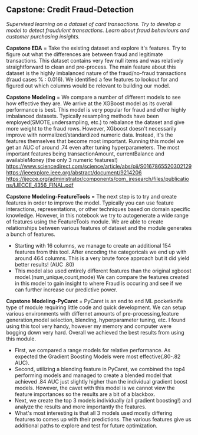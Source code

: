 ## Capstone: Credit Fraud-Detection 
_Supervised learning on a dataset of card transactions.  Try to develop a model to detect fraudulent transactions. Learn about fraud behaviours and customer purchasing insights._


__Capstone EDA__ = Take the existing dataset and explore it's features.  Try to figure out what the differences are between fraud and legitimate transactions. 
  This dataset contains very few null items and was relatively straightforward to clean and pre-process. The main feature about this dataset is the highly imbalanced nature of the fraud/no-fraud transactions (fraud cases % : 0.016).  We identified a few features to lookout for and figured out which columns would be relevant to building our model.      
  
__Capstone Modeling__ = We compare a number of different models to see how effective they are.  We arrive at the XGBoost model as its overall performance is best.  This model is very popular for fraud and other highly imbalanced datasets.  Typically resampling methods have been employed(SMOTE,undersampling, etc.) to rebalance the dataset and give more weight to the fraud rows.  However, XGboost doesn't necessarily improve with normalized/standardized numeric data.  Instead, it's the features themselves that become most important.  Running this model we get an AUC of around .74 even after tuning hyperparameters. 
The most important features being transactionAmount, currentBalance and availableMoney (the only 3 numeric features!)
  https://www.sciencedirect.com/science/article/abs/pii/S0167865520302129 
  https://ieeexplore.ieee.org/abstract/document/9214206
  https://ijecce.org/administrator/components/com_jresearch/files/publications/IJECCE_4356_FINAL.pdf


__Capstone Modeling-FeatureTools__ = The next step is to try and create features in order to improve the model.  Typically you can use feature interactions, representations, or other techniques based on domain specific knowledge.  However, in this notebook we try to autogenerate a wide range of features using the FeatureTools module.  We are able to create relationships between various features of dataset and the module generates a bunch of features.  
* Starting with 16 columns, we manage to create an additional 154 features from this tool.  After encoding the categoricals we end up with around 464 columns.  This is a very brute force approach but it did yield better results! (AUC .80)  
* This model also used entirely different features than the original xgboost model.(num_unique,count,mode)  We can compare the features created in this model to gain insight to where Fraud is occuring and see if we can further increase our predictive power.  


__Capstone Modeling-PyCaret__ = PyCaret is an end to end ML pocketknife type of module requiring little code and quick development.  We can setup various environments with differnet amounts of pre-processing,feature generation,model selection, blending, hyperparameter tuning, etc.   I found using this tool very handy, however my memory and computer were bogging down very hard.  Overall we achieved the best results from using this module.  
* First, we compared a range models for relative performance.  As expected the Gradient Boosting Models were most effective(.80-.82 AUC).  
* Second, utilizing a blending feature in PyCaret, we combined the top4 performing models and managed to create a blended model that achieved .84 AUC just slightly higher than the individual gradient boost models. However, the cavet with this model is we cannot view the feature importances so the results are a bit of a blackbox.  
* Next, we create the top 3 models individually (all gradient boosting!) and analyze the results and more importantly the features.  
* What's most interesting is that all 3 models used mostly differing features to comes up with their predictions.  The various features give us additional paths to explore and test for future optimization.  

